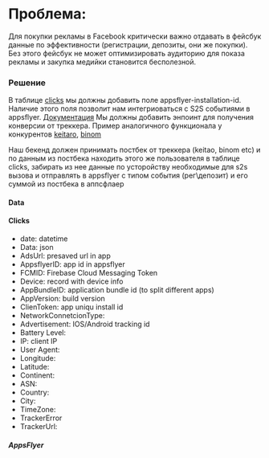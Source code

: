 # Проблема:
Для покупки рекламы в Facebook критически важно отдавать в фейсбук данные по эффективности (регистрации, депозиты, они же покупки). Без этого фейсбук не может оптимизировать аудиторию для показа рекламы и закупка медийки становится бесполезной.
### Решение
В таблице [clicks](https://mb.nodeart.app/question#eyJkYXRhc2V0X3F1ZXJ5Ijp7ImRhdGFiYXNlIjo1OSwicXVlcnkiOnsic291cmNlLXRhYmxlIjo0OTMzLCJvcmRlci1ieSI6W1siZGVzYyIsWyJmaWVsZCIsODM5MjYsbnVsbF1dXX0sInR5cGUiOiJxdWVyeSJ9LCJkaXNwbGF5IjoidGFibGUiLCJ2aXN1YWxpemF0aW9uX3NldHRpbmdzIjp7fX0=) мы должны добавить поле appsflyer-installation-id. Наличие этого поля позволит нам интегриоваться с S2S событиями в appsflyer.
[Документация](https://dev.appsflyer.com/hc/reference/post_s2s_inappevent)
Мы должны добавить энпоинт для получения конверсии от треккера.
Пример аналогичного функционала у конкурентов [keitaro](https://telegra.ph/Integraciya-s-TD-APPS-Keitaro-08-23), [binom](https://telegra.ph/Integraciya-s-TD-APPS-Binom-08-23)

Наш бекенд должен принимать постбек от треккера (keitao, binom etc) и по данным из постбека находить этого же пользователя в таблице clicks, забирать из нее данные по усторойству необходимые для s2s вызова и отправлять в appsflyer с типом события (рег\депозит) и его суммой из постбека в аппсфлаер


#### Data
#### Clicks
- date: datetime
- Data: json
- AdsUrl: presaved url in app
- AppsflyerID: app id in appsflyer
- FCMID[](): Firebase Cloud Messaging Token
- Device: record with device info
- AppBundleID: application bundle id (to split different apps)
- AppVersion: build version
- ClienToken: app uniqu install id
- NetworkConnetcionType: 
- Advertisement: IOS/Android tracking id
- Battery Level:
- IP: client IP
- User Agent:
- Longitude:
- Latitude:
- Continent:
- ASN:
- Country:
- City:
- TimeZone:
- TrackerError
- TrackerUrl:

##### AppsFlyer
